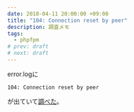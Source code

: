 ```yaml
---
date: 2018-04-11 20:00:00 +09:00
title: "104: Connection reset by peer"
description: 調査メモ
tags:
  - phpfpm
# prev: draft
# next: draft
---
```


error.logに
```
104: Connection reset by peer
```
が出ていて[調べた](http://yosshi.snowdrop.asia/2015/09/23/nginxphp5-fpm%E3%81%A7504%E3%82%84104%E3%81%AE%E3%82%A8%E3%83%A9%E3%83%BC%E3%81%8C%E5%87%BA%E3%81%9F%E3%82%89%E3%83%BB%E3%83%BB%E3%83%BB/)。

